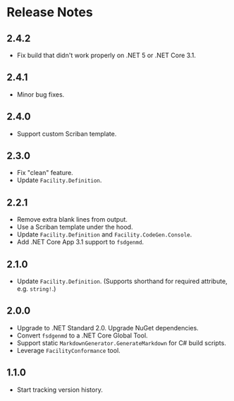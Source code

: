# Release Notes

## 2.4.2

* Fix build that didn't work properly on .NET 5 or .NET Core 3.1.

## 2.4.1

* Minor bug fixes.

## 2.4.0

* Support custom Scriban template.

## 2.3.0

* Fix "clean" feature.
* Update `Facility.Definition`.

## 2.2.1

* Remove extra blank lines from output.
* Use a Scriban template under the hood.
* Update `Facility.Definition` and `Facility.CodeGen.Console`.
* Add .NET Core App 3.1 support to `fsdgenmd`.

## 2.1.0

* Update `Facility.Definition`. (Supports shorthand for required attribute, e.g. `string!`.)

## 2.0.0

* Upgrade to .NET Standard 2.0. Upgrade NuGet dependencies.
* Convert `fsdgenmd` to a .NET Core Global Tool.
* Support static `MarkdownGenerator.GenerateMarkdown` for C# build scripts.
* Leverage `FacilityConformance` tool.

## 1.1.0

* Start tracking version history.
